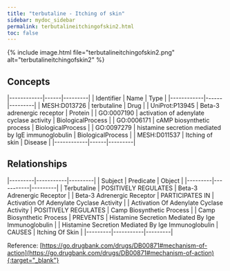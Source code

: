 ```yaml
---
title: "terbutaline - Itching of skin"
sidebar: mydoc_sidebar
permalink: terbutalineitchingofskin2.html
toc: false 
---
```


{% include image.html file="terbutalineitchingofskin2.png" alt="terbutalineitchingofskin2" %}

## Concepts

|------------|------|---------|
| Identifier | Name | Type    |
|------------|------|---------|
| MESH:D013726 | terbutaline | Drug |
| UniProt:P13945 | Beta-3 adrenergic receptor | Protein |
| GO:0007190 | activation of adenylate cyclase activity | BiologicalProcess |
| GO:0006171 | cAMP biosynthetic process | BiologicalProcess |
| GO:0097279 | histamine secretion mediated by IgE immunoglobulin | BiologicalProcess |
| MESH:D011537 | Itching of skin | Disease |
|------------|------|---------|

## Relationships

|---------|-----------|---------|
| Subject | Predicate | Object  |
|---------|-----------|---------|
| Terbutaline | POSITIVELY REGULATES | Beta-3 Adrenergic Receptor |
| Beta-3 Adrenergic Receptor | PARTICIPATES IN | Activation Of Adenylate Cyclase Activity |
| Activation Of Adenylate Cyclase Activity | POSITIVELY REGULATES | Camp Biosynthetic Process |
| Camp Biosynthetic Process | PREVENTS | Histamine Secretion Mediated By Ige Immunoglobulin |
| Histamine Secretion Mediated By Ige Immunoglobulin | CAUSES | Itching Of Skin |
|---------|-----------|---------|

Reference: [https://go.drugbank.com/drugs/DB00871#mechanism-of-action](https://go.drugbank.com/drugs/DB00871#mechanism-of-action){:target="_blank"}
